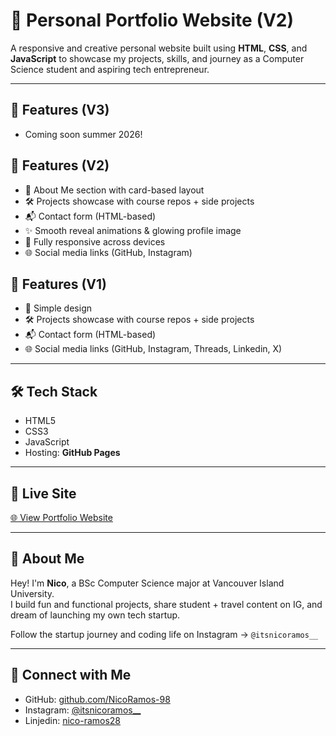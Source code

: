 # 💼 Personal Portfolio Website (V2)

A responsive and creative personal website built using **HTML**, **CSS**, and **JavaScript** to showcase my projects, skills, and journey as a Computer Science student and aspiring tech entrepreneur.

---
## 📌 Features (V3)

- Coming soon summer 2026!  

## 📌 Features (V2)

- 📖 About Me section with card-based layout  
- 🛠️ Projects showcase with course repos + side projects  
- 📬 Contact form (HTML-based)  
- ✨ Smooth reveal animations & glowing profile image  
- 📱 Fully responsive across devices  
- 🌐 Social media links (GitHub, Instagram)

## 📌 Features (V1)

- 📖 Simple design
- 🛠️ Projects showcase with course repos + side projects  
- 📬 Contact form (HTML-based)  
- 🌐 Social media links (GitHub, Instagram, Threads, Linkedin, X)
---

## 🛠️ Tech Stack

- HTML5  
- CSS3  
- JavaScript  
- Hosting: **GitHub Pages**  

---

## 🔗 Live Site

[🌐 View Portfolio Website](https://nicoramos-98.github.io/portfolio-webpage/)

---

## 🙋 About Me

Hey! I'm **Nico**, a BSc Computer Science major at Vancouver Island University.  
I build fun and functional projects, share student + travel content on IG, and dream of launching my own tech startup.  

Follow the startup journey and coding life on Instagram → `@itsnicoramos__`

---

## 🤝 Connect with Me

- GitHub: [github.com/NicoRamos-98](https://github.com/NicoRamos-98)  
- Instagram: [@itsnicoramos__](https://instagram.com/itsnicoramos__)  
- Linjedin: [nico-ramos28](https://linkedin.com/nico-ramos28)